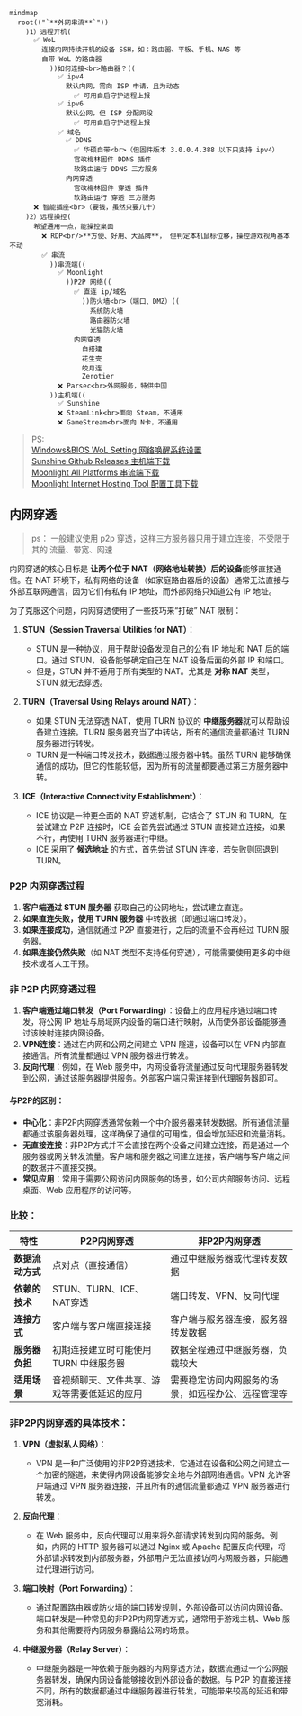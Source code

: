 ```mermaid
mindmap
  root(("`**外网串流**`"))
    )1）远程开机(
      ✅ WoL
        连接内网持续开机的设备 SSH，如：路由器、平板、手机、NAS 等
        自带 WoL 的路由器
          ))如何连接<br>路由器？((
            ✅ ipv4
              默认内网，需向 ISP 申请，且为动态
                ✅ 可用自启守护进程上报
            ✅ ipv6
              默认公网，但 ISP 分配网段
                ✅ 可用自启守护进程上报
            ✅ 域名
              ✅ DDNS
                ✅ 华硕自带<br>（但固件版本 3.0.0.4.388 以下只支持 ipv4）
                官改梅林固件 DDNS 插件
                软路由运行 DDNS 三方服务
              内网穿透
                官改梅林固件 穿透 插件
                软路由运行 穿透 三方服务
      ❌ 智能插座<br>（要钱，虽然只要几十）
    )2）远程操控(
      希望通用一点，能操控桌面
        ❌ RDP<br/>**方便、好用、大品牌**， 但判定本机鼠标位移，操控游戏视角基本不动
        ✅ 串流
          ))串流端((
            ✅ Moonlight
              ))P2P 网络((
                ✅ 直连 ip/域名
                  ))防火墙<br>（端口、DMZ）((
                    系统防火墙
                    路由器防火墙
                    光猫防火墙
                内网穿透
                  自搭建
                  花生壳
                  皎月连
                  Zerotier
            ❌ Parsec<br>外网服务，特供中国
          ))主机端((
            ✅ Sunshine
            ❌ SteamLink<br>面向 Steam，不通用
            ❌ GameStream<br>面向 N卡，不通用
```
> PS:<br>
> [Windows&BIOS WoL Setting 网络唤醒系统设置](./小技巧.md#windows)<br>
> [Sunshine Github Releases 主机端下载](https://github.com/LizardByte/Sunshine/releases)<br>
> [Moonlight All Platforms 串流端下载](https://github.com/moonlight-stream)<br>
> [Moonlight Internet Hosting Tool 配置工具下载](https://github.com/moonlight-stream/Internet-Hosting-Tool/releases)

## 内网穿透

> ps：
> 一般建议使用 p2p 穿透，这样三方服务器只用于建立连接，不受限于其的 流量、带宽、网速

内网穿透的核心目标是 **让两个位于 NAT（网络地址转换）后的设备**能够直接通信。在 NAT 环境下，私有网络的设备（如家庭路由器后的设备）通常无法直接与外部互联网通信，因为它们有私有 IP 地址，而外部网络只知道公有 IP 地址。

为了克服这个问题，内网穿透使用了一些技巧来“打破” NAT 限制：

1. **STUN（Session Traversal Utilities for NAT）**：
   - STUN 是一种协议，用于帮助设备发现自己的公有 IP 地址和 NAT 后的端口。通过 STUN，设备能够确定自己在 NAT 设备后面的外部 IP 和端口。
   - 但是，STUN 并不适用于所有类型的 NAT。尤其是 **对称 NAT** 类型，STUN 就无法穿透。

2. **TURN（Traversal Using Relays around NAT）**：
   - 如果 STUN 无法穿透 NAT，使用 TURN 协议的 **中继服务器**就可以帮助设备建立连接。TURN 服务器充当了中转站，所有的通信流量都通过 TURN 服务器进行转发。
   - TURN 是一种端口转发技术，数据通过服务器中转。虽然 TURN 能够确保通信的成功，但它的性能较低，因为所有的流量都要通过第三方服务器中转。

3. **ICE（Interactive Connectivity Establishment）**：
   - ICE 协议是一种更全面的 NAT 穿透机制，它结合了 STUN 和 TURN。在尝试建立 P2P 连接时，ICE 会首先尝试通过 STUN 直接建立连接，如果不行，再使用 TURN 服务器进行中继。
   - ICE 采用了 **候选地址** 的方式，首先尝试 STUN 连接，若失败则回退到 TURN。

### P2P 内网穿透过程
1. **客户端通过 STUN 服务器** 获取自己的公网地址，尝试建立直连。
2. **如果直连失败，使用 TURN 服务器** 中转数据（即通过端口转发）。
3. **如果连接成功**，通信就通过 P2P 直接进行，之后的流量不会再经过 TURN 服务器。
4. **如果连接仍然失败**（如 NAT 类型不支持任何穿透），可能需要使用更多的中继技术或者人工干预。

### 非 P2P 内网穿透过程
1. **客户端通过端口转发（Port Forwarding）**：设备上的应用程序通过端口转发，将公网 IP 地址与局域网内设备的端口进行映射，从而使外部设备能够通过该映射连接内网设备。
2. **VPN连接**：通过在内网和公网之间建立 VPN 隧道，设备可以在 VPN 内部直接通信。所有流量都通过 VPN 服务器进行转发。
3. **反向代理**：例如，在 Web 服务中，内网设备将流量通过反向代理服务器转发到公网，通过该服务器提供服务。外部客户端只需连接到代理服务器即可。

#### 与P2P的区别：
- **中心化**：非P2P内网穿透通常依赖一个中介服务器来转发数据。所有通信流量都通过该服务器处理，这样确保了通信的可用性，但会增加延迟和流量消耗。
- **无直接连接**：非P2P方式并不会直接在两个设备之间建立连接，而是通过一个服务器或网关转发流量。客户端和服务器之间建立连接，客户端与客户端之间的数据并不直接交换。
- **常见应用**：常用于需要公网访问内网服务的场景，如公司内部服务访问、远程桌面、Web 应用程序的访问等。

### 比较：

| 特性            | P2P内网穿透                              | 非P2P内网穿透                           |
|-----------------|-----------------------------------------|----------------------------------------|
| **数据流动方式**  | 点对点（直接通信）                        | 通过中继服务器或代理转发数据             |
| **依赖的技术**    | STUN、TURN、ICE、NAT穿透                | 端口转发、VPN、反向代理                  |
| **连接方式**      | 客户端与客户端直接连接                   | 客户端与服务器连接，服务器转发数据        |
| **服务器负担**    | 初期连接建立时可能使用 TURN 中继服务器  | 数据全程通过中继服务器，负载较大           |
| **适用场景**      | 音视频聊天、文件共享、游戏等需要低延迟的应用  | 需要稳定访问内网服务的场景，如远程办公、远程管理等 |

### 非P2P内网穿透的具体技术：
1. **VPN（虚拟私人网络）**：
   - VPN 是一种广泛使用的非P2P穿透技术，它通过在设备和公网之间建立一个加密的隧道，来使得内网设备能够安全地与外部网络通信。VPN 允许客户端通过 VPN 服务器连接，并且所有的通信流量都通过 VPN 服务器进行转发。

2. **反向代理**：
   - 在 Web 服务中，反向代理可以用来将外部请求转发到内网的服务。例如，内网的 HTTP 服务器可以通过 Nginx 或 Apache 配置反向代理，将外部请求转发到内部服务器，外部用户无法直接访问内网服务器，只能通过代理进行访问。

3. **端口映射（Port Forwarding）**：
   - 通过配置路由器或防火墙的端口转发规则，外部设备可以访问内网设备。端口转发是一种常见的非P2P内网穿透方式，通常用于游戏主机、Web 服务和其他需要将内网服务暴露给公网的场景。

4. **中继服务器（Relay Server）**：
   - 中继服务器是一种依赖于服务器的内网穿透方法，数据流通过一个公网服务器转发，确保内网设备能够接收到外部设备的数据。与 P2P 的直接连接不同，所有的数据都通过中继服务器进行转发，可能带来较高的延迟和带宽消耗。
